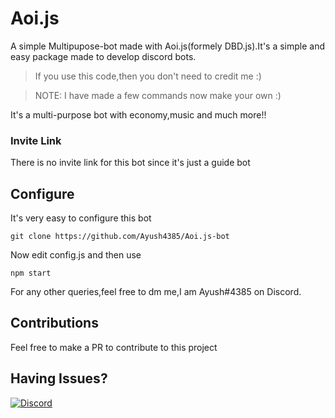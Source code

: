 # Aoi.js
A simple Multipupose-bot made with Aoi.js(formely DBD.js).It's a simple and easy package made to develop discord bots.
> If you use this code,then you don't need to credit me :)

> NOTE: I have made a few commands now make your own :)

It's a multi-purpose bot with economy,music and much more!!
### Invite Link
There is no invite link for this bot since it's just a guide bot
## Configure
It's very easy to configure this bot
```
git clone https://github.com/Ayush4385/Aoi.js-bot
```
Now edit config.js and then use 
```
npm start
```
For any other queries,feel free to dm me,I am Ayush#4385 on Discord.
## Contributions
Feel free to make a PR to contribute to this project

## Having Issues?

<a href="https://discord.gg/WCDtmkNBJv">
<img alt="Discord" src="https://img.shields.io/badge/The Coding Hill-%237289DA.svg?style=for-the-badge&logo=discord&logoColor=white"/>
</a>
